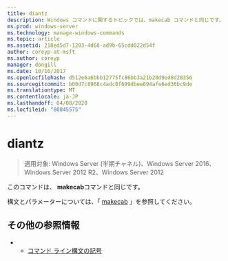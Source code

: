 ```yaml
---
title: diantz
description: Windows コマンドに関するトピックでは、makecab コマンドと同じです。
ms.prod: windows-server
ms.technology: manage-windows-commands
ms.topic: article
ms.assetid: 218ed5d7-1203-4d68-ad9b-65cdd022d54f
author: coreyp-at-msft
ms.author: coreyp
manager: dongill
ms.date: 10/16/2017
ms.openlocfilehash: d512e6a6bbb12775fc86bb3a21b20d9ed8d28356
ms.sourcegitcommit: b00d7c8968c4adc8f699dbee694afe6ed36bc9de
ms.translationtype: MT
ms.contentlocale: ja-JP
ms.lasthandoff: 04/08/2020
ms.locfileid: "80845575"
---
```

# <a name="diantz"></a>diantz

>適用対象: Windows Server (半期チャネル)、Windows Server 2016、Windows Server 2012 R2、Windows Server 2012

このコマンドは、 **makecab**コマンドと同じです。

構文とパラメーターについては、「 [makecab](makecab.md) 」を参照してください。

## <a name="additional-references"></a>その他の参照情報
-   - [コマンド ライン構文の記号](command-line-syntax-key.md)

